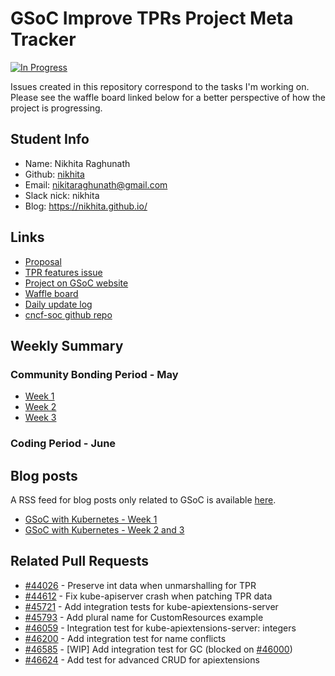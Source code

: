 # GSoC Improve TPRs Project Meta Tracker


[![In Progress](https://badge.waffle.io/nikhita/gsoc-meta-k8s.svg?label=In%20Progress&title=In%20Progress)](http://waffle.io/nikhita/gsoc-meta-k8s)


Issues created in this repository correspond to the tasks I'm working on. Please see the waffle board linked below for a better perspective of how the project is progressing.

## Student Info

+ Name: Nikhita Raghunath
+ Github: [nikhita](https://github.com/nikhita)
+ Email: nikitaraghunath@gmail.com
+ Slack nick: nikhita
+ Blog: https://nikhita.github.io/

## Links

+ [Proposal](https://docs.google.com/document/d/13vhzIMsBwCSrA6mCKjTDJDY4dyTGdEhf4wNKWw_DCLA/edit?usp=sharing)
+ [TPR features issue](https://github.com/kubernetes/features/issues/95)
+ [Project on GSoC website](https://summerofcode.withgoogle.com/projects/#5982049109278720)
+ [Waffle board](https://waffle.io/nikhita/gsoc-meta-k8s)
+ [Daily update log](https://docs.google.com/document/d/1iCH03_jdyUsBfXKwgZtut7tXVbsl6lgusDt_lXLNNGo/edit?usp=sharing)
+ [cncf-soc github repo](https://github.com/cncf/soc)

## Weekly Summary

### Community Bonding Period - May

+ [Week 1](weekly/week1.md)
+ [Week 2](weekly/week2.md)
+ [Week 3](weekly/week3.md)

### Coding Period - June


## Blog posts

A RSS feed for blog posts only related to GSoC is available [here](https://nikhita.github.io/feed-gsoc.xml).

+ [GSoC with Kubernetes - Week 1](https://nikhita.github.io/google-summer-of-code-kubernetes-week-1)
+ [GSoC with Kubernetes - Week 2 and 3](https://nikhita.github.io/google-summer-of-code-kubernetes-week2-3-community-bonding)


## Related Pull Requests

+ [#44026](https://github.com/kubernetes/kubernetes/pull/44026) - Preserve int data when unmarshalling for TPR
+ [#44612](https://github.com/kubernetes/kubernetes/pull/44612) - Fix kube-apiserver crash when patching TPR data
+ [#45721](https://github.com/kubernetes/kubernetes/pull/45721) - Add integration tests for kube-apiextensions-server
+ [#45793](https://github.com/kubernetes/kubernetes/pull/45793) - Add plural name for CustomResources example
+ [#46059](https://github.com/kubernetes/kubernetes/pull/46059) - Integration test for kube-apiextensions-server: integers
+ [#46200](https://github.com/kubernetes/kubernetes/pull/46200) - Add integration test for name conflicts
+ [#46585](https://github.com/kubernetes/kubernetes/pull/46585) - [WIP] Add integration test for GC (blocked on [#46000](https://github.com/kubernetes/kubernetes/pull/46000))
+ [#46624](https://github.com/kubernetes/kubernetes/pull/46624) - Add test for advanced CRUD for apiextensions

